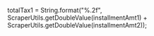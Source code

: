 totalTax1 = String.format("%.2f", ScraperUtils.getDoubleValue(installmentAmt1) + ScraperUtils.getDoubleValue(installmentAmt2));
